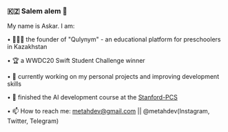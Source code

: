 ### 🇰🇿 Salem alem 👋 

My name is Askar. I am: 

• 👨🏻‍💻 the founder of "Qulynym" - an educational platform for preschoolers in Kazakhstan

• 🏆 a WWDC20 Swift Student Challenge winner

• 📱 currently working on my personal projects and improving development skills 

• 🤖 finished the AI development course at the [Stanford-PCS](https://spcs.stanford.edu)

• 📫 How to reach me: metahdev@gmail.com || @metahdev(Instagram, Twitter, Telegram)


<!--
**MetahCoder/MetahCoder** is a ✨ _special_ ✨ repository because its `README.md` (this file) appears on your GitHub profile.

